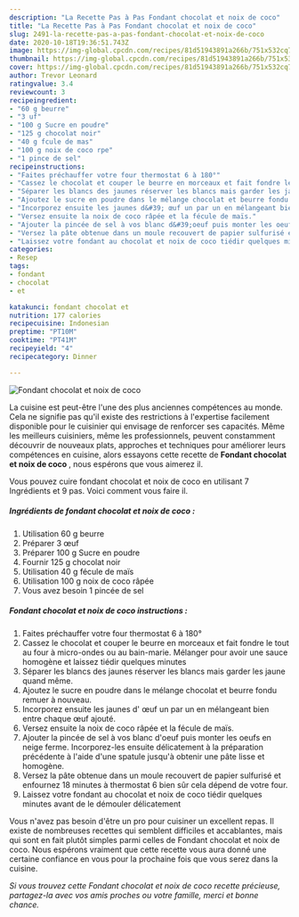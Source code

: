 ```yaml
---
description: "La Recette Pas à Pas Fondant chocolat et noix de coco"
title: "La Recette Pas à Pas Fondant chocolat et noix de coco"
slug: 2491-la-recette-pas-a-pas-fondant-chocolat-et-noix-de-coco
date: 2020-10-18T19:36:51.743Z
image: https://img-global.cpcdn.com/recipes/81d51943891a266b/751x532cq70/fondant-chocolat-et-noix-de-coco-photo-principale-de-la-recette.jpg
thumbnail: https://img-global.cpcdn.com/recipes/81d51943891a266b/751x532cq70/fondant-chocolat-et-noix-de-coco-photo-principale-de-la-recette.jpg
cover: https://img-global.cpcdn.com/recipes/81d51943891a266b/751x532cq70/fondant-chocolat-et-noix-de-coco-photo-principale-de-la-recette.jpg
author: Trevor Leonard
ratingvalue: 3.4
reviewcount: 3
recipeingredient:
- "60 g beurre"
- "3 uf"
- "100 g Sucre en poudre"
- "125 g chocolat noir"
- "40 g fcule de mas"
- "100 g noix de coco rpe"
- "1 pince de sel"
recipeinstructions:
- "Faites préchauffer votre four thermostat 6 à 180°"
- "Cassez le chocolat et couper le beurre en morceaux et fait fondre le tout au four à micro-ondes ou au bain-marie. Mélanger pour avoir une sauce homogène et laissez tiédir quelques minutes"
- "Séparer les blancs des jaunes réserver les blancs mais garder les jaune quand même."
- "Ajoutez le sucre en poudre dans le mélange chocolat et beurre fondu remuer à nouveau."
- "Incorporez ensuite les jaunes d&#39; œuf un par un en mélangeant bien entre chaque œuf ajouté."
- "Versez ensuite la noix de coco râpée et la fécule de maïs."
- "Ajouter la pincée de sel à vos blanc d&#39;oeuf puis monter les oeufs en neige ferme. Incorporez-les ensuite délicatement à la préparation précédente à l&#39;aide d&#39;une spatule jusqu&#39;à obtenir une pâte lisse et homogène."
- "Versez la pâte obtenue dans un moule recouvert de papier sulfurisé et enfournez 18 minutes à thermostat 6 bien sûr cela dépend de votre four."
- "Laissez votre fondant au chocolat et noix de coco tiédir quelques minutes avant de le démouler délicatement"
categories:
- Resep
tags:
- fondant
- chocolat
- et

katakunci: fondant chocolat et 
nutrition: 177 calories
recipecuisine: Indonesian
preptime: "PT10M"
cooktime: "PT41M"
recipeyield: "4"
recipecategory: Dinner

---
```



![Fondant chocolat et noix de coco](https://img-global.cpcdn.com/recipes/81d51943891a266b/751x532cq70/fondant-chocolat-et-noix-de-coco-photo-principale-de-la-recette.jpg)

La cuisine est peut-être l'une des plus anciennes compétences au monde. Cela ne signifie pas qu'il existe des restrictions à l'expertise facilement disponible pour le cuisinier qui envisage de renforcer ses capacités. Même les meilleurs cuisiniers, même les professionnels, peuvent constamment découvrir de nouveaux plats, approches et techniques pour améliorer leurs compétences en cuisine, alors essayons cette recette de <strong> Fondant chocolat et noix de coco </strong>, nous espérons que vous aimerez il.

<!--inarticleads1-->

Vous pouvez cuire fondant chocolat et noix de coco en utilisant 7 Ingrédients et 9 pas. Voici comment vous faire il.

##### Ingrédients de fondant chocolat et noix de coco :

1. Utilisation 60 g beurre
1. Préparer 3 œuf
1. Préparer 100 g Sucre en poudre
1. Fournir 125 g chocolat noir
1. Utilisation 40 g fécule de maïs
1. Utilisation 100 g noix de coco râpée
1. Vous avez besoin 1 pincée de sel




<!--inarticleads2-->

##### Fondant chocolat et noix de coco instructions :

1. Faites préchauffer votre four thermostat 6 à 180°
1. Cassez le chocolat et couper le beurre en morceaux et fait fondre le tout au four à micro-ondes ou au bain-marie. Mélanger pour avoir une sauce homogène et laissez tiédir quelques minutes
1. Séparer les blancs des jaunes réserver les blancs mais garder les jaune quand même.
1. Ajoutez le sucre en poudre dans le mélange chocolat et beurre fondu remuer à nouveau.
1. Incorporez ensuite les jaunes d&#39; œuf un par un en mélangeant bien entre chaque œuf ajouté.
1. Versez ensuite la noix de coco râpée et la fécule de maïs.
1. Ajouter la pincée de sel à vos blanc d&#39;oeuf puis monter les oeufs en neige ferme. Incorporez-les ensuite délicatement à la préparation précédente à l&#39;aide d&#39;une spatule jusqu&#39;à obtenir une pâte lisse et homogène.
1. Versez la pâte obtenue dans un moule recouvert de papier sulfurisé et enfournez 18 minutes à thermostat 6 bien sûr cela dépend de votre four.
1. Laissez votre fondant au chocolat et noix de coco tiédir quelques minutes avant de le démouler délicatement




<!--inarticleads1-->

<p>
Vous n'avez pas besoin d'être un pro pour cuisiner un excellent repas. Il existe de nombreuses recettes qui semblent difficiles et accablantes, mais qui sont en fait plutôt simples parmi celles de Fondant chocolat et noix de coco. Nous espérons vraiment que cette recette vous aura donné une certaine confiance en vous pour la prochaine fois que vous serez dans la cuisine.
</p>

<p>
<i>Si vous trouvez cette Fondant chocolat et noix de coco recette précieuse, partagez-la avec vos amis proches ou votre famille, merci et bonne chance.</i>
</p>
